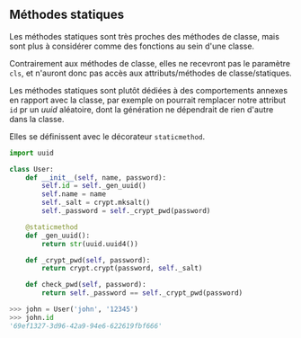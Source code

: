 ## Méthodes statiques

Les méthodes statiques sont très proches des méthodes de classe, mais sont plus à considérer comme des fonctions au sein d'une classe.

Contrairement aux méthodes de classe, elles ne recevront pas le paramètre `cls`, et n'auront donc pas accès aux attributs/méthodes de classe/statiques.

Les méthodes statiques sont plutôt dédiées à des comportements annexes en rapport avec la classe, par exemple on pourrait remplacer notre attribut `id` pr un *uuid* aléatoire, dont la génération ne dépendrait de rien d'autre dans la classe.

Elles se définissent avec le décorateur `staticmethod`.

```python
import uuid

class User:
    def __init__(self, name, password):
        self.id = self._gen_uuid()
        self.name = name
        self._salt = crypt.mksalt()
        self._password = self._crypt_pwd(password)

    @staticmethod
    def _gen_uuid():
        return str(uuid.uuid4())

    def _crypt_pwd(self, password):
        return crypt.crypt(password, self._salt)

    def check_pwd(self, password):
        return self._password == self._crypt_pwd(password)
```

```python
>>> john = User('john', '12345')
>>> john.id
'69ef1327-3d96-42a9-94e6-622619fbf666'
```
